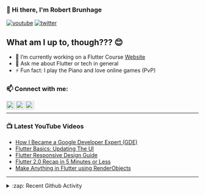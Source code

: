 ### 👋 Hi there, I'm Robert Brunhage

[![youtube](https://img.shields.io/static/v1?label=@RobertBrunhage&message=Subscribe&logo=YouTube&color=FF0000&style=for-the-badge)](http://bit.ly/2SUyRhx)
[![twitter](https://img.shields.io/twitter/follow/robertbrunhage?color=%231DA1F2&logo=twitter&style=for-the-badge)](https://twitter.com/intent/follow?original_referer=https%3A%2F%2Fgithub.com%2Frobertbrunhage&screen_name=robertbrunhage)

## What am I up to, though??? 😊
- 🔭 I’m currently working on a Flutter Course [Website](https://robertbrunhage.com)
- 💬 Ask me about Flutter or tech in general
- ⚡ Fun fact: I play the Piano and love online games (PvP)

### 📫 Connect with me:

[<img align="left" alt="RobertBrunhage | YouTube" width="22px" src="https://cdn.jsdelivr.net/npm/simple-icons@v3/icons/youtube.svg" />][youtube]
[<img align="left" alt="RobertBrunhage | Twitter" width="22px" src="https://cdn.jsdelivr.net/npm/simple-icons@v3/icons/twitter.svg" />][twitter]
[<img align="left" alt="RobertBrunhageDev | Instagram" width="22px" src="https://cdn.jsdelivr.net/npm/simple-icons@v3/icons/instagram.svg" />][instagram]

<br />

---

### 📺 Latest YouTube Videos
<!-- YOUTUBE:START -->
- [How I Became a Google Developer Expert (GDE)](https://www.youtube.com/watch?v=gIitRv_NfJc)
- [Flutter Basics: Updating The UI](https://www.youtube.com/watch?v=Ot7hIAzxj4o)
- [Flutter Responsive Design Guide](https://www.youtube.com/watch?v=EH92XnCU1Cc)
- [Flutter 2.0 Recap in 5 Minutes or Less](https://www.youtube.com/watch?v=xdoH7C2wu7E)
- [Make Anything in Flutter using RenderObjects](https://www.youtube.com/watch?v=uC3sL5SmizM)
<!-- YOUTUBE:END -->

---

<details>
  <summary>:zap: Recent Github Activity</summary>
  
<!--START_SECTION:activity-->
1. 🗣 Commented on [#26](https://github.com/RobertBrunhage/website/issues/26) in [RobertBrunhage/website](https://github.com/RobertBrunhage/website)
2. ❗️ Closed issue [#26](https://github.com/RobertBrunhage/website/issues/26) in [RobertBrunhage/website](https://github.com/RobertBrunhage/website)
3. ❗️ Closed issue [#43](https://github.com/RobertBrunhage/website/issues/43) in [RobertBrunhage/website](https://github.com/RobertBrunhage/website)
4. 🗣 Commented on [#43](https://github.com/RobertBrunhage/website/issues/43) in [RobertBrunhage/website](https://github.com/RobertBrunhage/website)
5. 🎉 Merged PR [#37](https://github.com/RobertBrunhage/website/pull/37) in [RobertBrunhage/website](https://github.com/RobertBrunhage/website)
<!--END_SECTION:activity-->

</details>

[twitter]: https://twitter.com/robertbrunhage
[youtube]: https://youtube.com/c/robertbrunhage
[instagram]: https://instagram.com/robertbrunhagedev

